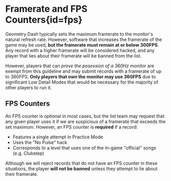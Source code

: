 <div class='panel fade js-scroll-anim' data-anim='fade'>

# Framerate and FPS Counters{id=fps}

Geometry Dash typically sets the maximum framerate to the monitor's natural refresh rate. However, software that increases the framerate of the game may be used, **but the framerate must remain at or below 300FPS**. Any record with a higher framerate will be considered hacked, and any player that lies about their framerate will be banned from the list. 

However, players that can *prove the posession of a 360Hz monitor* are exempt from this guideline and may submit records with a framerate of up to 360FPS. **Only players that own the monitor may use 360FPS** due to significant Low Detail Modes that would be necessary for the majority of other players to run it.

## FPS Counters

An FPS counter is optional in most cases, but the list team may request that any given player uses it if we are suspicious of a framerate that exceeds the set maximum. However, an FPS counter is **required** if a record:
- Features a single attempt in Practice Mode
- Uses the "No Pulse" hack
- Corresponds to a level that uses one of the in-game "official" songs (e.g. Clubstep)

Although we will reject records that do not have an FPS counter in these situations, the player **will not be banned** unless they attempt to lie about their framerate. 

</div>

